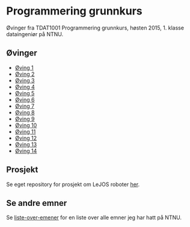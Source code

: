 # Programmering grunnkurs
Øvinger fra TDAT1001 Programmering grunnkurs, høsten 2015, 1. klasse dataingeniør på NTNU.

## Øvinger
- [Øving 1](Øving%2001)
- [Øving 2](Øving%2002)
- [Øving 3](Øving%2003)
- [Øving 4](Øving%2004)
- [Øving 5](Øving%2005)
- [Øving 6](Øving%2006)
- [Øving 7](Øving%2007)
- [Øving 8](Øving%2008)
- [Øving 9](Øving%2009)
- [Øving 10](Øving%2010)
- [Øving 11](Øving%2011)
- [Øving 12](Øving%2012)
- [Øving 13](Øving%2013)
- [Øving 14](Øving%2014)

## Prosjekt
Se eget repository for prosjekt om LeJOS roboter [her](https://github.com/Knutakir/Legoboys-15).

## Se andre emner
Se [liste-over-emener](https://github.com/Knutakir/liste-over-emner) for en liste over alle emner jeg har hatt på NTNU.
